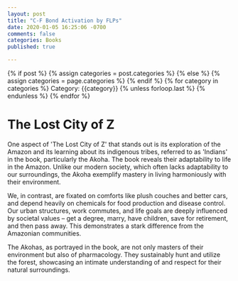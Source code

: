 ```yaml
---
layout: post
title: "C-F Bond Activation by FLPs"
date: 2020-01-05 16:25:06 -0700
comments: false
categories: Books
published: true

---
```

<div class="post-categories">
  {% if post %}
    {% assign categories = post.categories %}
  {% else %}
    {% assign categories = page.categories %}
  {% endif %}
  {% for category in categories %}
  Category: {{category}}
  {% unless forloop.last %}&nbsp;{% endunless %}
  {% endfor %}
</div>

# The Lost City of Z

<p>One aspect of 'The Lost City of Z' that stands out is its exploration of the Amazon and its learning about its indigenous tribes, referred to as 'Indians' in the book, particularly the Akoha. The book reveals their adaptability to life in the Amazon. Unlike our modern society, which often lacks adaptability to our surroundings, the Akoha exemplify mastery in living harmoniously with their environment.</p>

<p>We, in contrast, are fixated on comforts like plush couches and better cars, and depend heavily on chemicals for food production and disease control. Our urban structures, work commutes, and life goals are deeply influenced by societal values – get a degree, marry, have children, save for retirement, and then pass away. This demonstrates a stark difference from the Amazonian communities.</p>

<p>The Akohas, as portrayed in the book, are not only masters of their environment but also of pharmacology. They sustainably hunt and utilize the forest, showcasing an intimate understanding of and respect for their natural surroundings.</p>